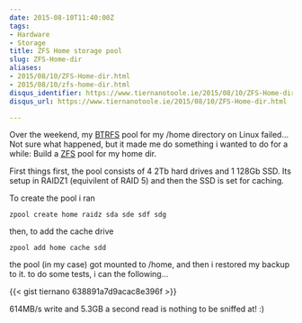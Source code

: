 ```yaml
---
date: 2015-08-10T11:40:00Z
tags:
- Hardware
- Storage
title: ZFS Home storage pool
slug: ZFS-Home-dir
aliases:
- 2015/08/10/ZFS-Home-dir.html
- 2015/08/10/zfs-home-dir.html
disqus_identifier: https://www.tiernanotoole.ie/2015/08/10/ZFS-Home-dir.html
disqus_url: https://www.tiernanotoole.ie/2015/08/10/ZFS-Home-dir.html

---
```

 
 
 
 
 
 
 
 

Over the weekend, my [BTRFS][1] pool for my /home directory on Linux failed... Not sure what happened, but it made me
do something i wanted to do for a while: Build a [ZFS][2] pool for my home dir.

First things first, the pool consists of 4 2Tb hard drives and 1 128Gb SSD. Its setup in RAIDZ1 (equivilent of RAID 5)
and then the SSD is set for caching.

To create the pool i ran

	zpool create home raidz sda sde sdf sdg

then, to add the cache drive

	zpool add home cache sdd

the pool (in my case) got mounted to /home, and then i restored my backup to it. to do some tests, i can the
following...

{{< gist tiernano 638891a7d9acac8e396f >}}



614MB/s write and 5.3GB a second read is nothing to be sniffed at! :)


[1]:https://btrfs.wiki.kernel.org/index.php/Main_Page
[2]:https://en.wikipedia.org/wiki/ZFS
